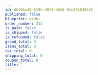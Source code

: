 ```yaml
---
id: d63b5a45-619b-49f4-b616-91c47b042532
published: false
blueprint: order
order_number: 312
is_paid: false
is_shipped: false
is_refunded: false
grand_total: 0
items_total: 0
tax_total: 0
shipping_total: 0
coupon_total: 0
title: ' '
---
```

